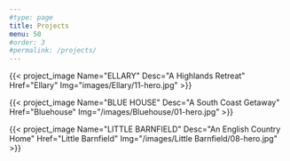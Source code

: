 ```yaml
---
#type: page
title: Projects
menu: 50
#order: 3
#permalink: /projects/
---
```


{{< project_image Name="ELLARY" Desc="A Highlands Retreat" Href="Ellary" Img="images/Ellary/11-hero.jpg" >}}

{{< project_image Name="BLUE HOUSE" Desc="A South Coast Getaway" Href="Bluehouse" Img="/images/Bluehouse/01-hero.jpg" >}}

{{< project_image Name="LITTLE BARNFIELD" Desc="An English Country Home" Href="Little Barnfield" Img="/images/Little Barnfield/08-hero.jpg" >}}
